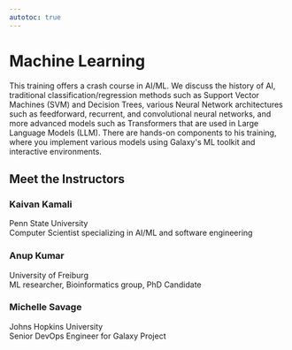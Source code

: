 ```yaml
---
autotoc: true
---
```


<slot name="/events/gcc2024/header" />
<div class="text-center">

# Machine Learning

</div>

This training offers a crash course in AI/ML. We discuss the history of AI, traditional classification/regression methods such as Support Vector Machines (SVM) and Decision Trees, various Neural Network architectures such as feedforward, recurrent, and convolutional neural networks, and more advanced models such as Transformers that are used in Large Language Models (LLM). There are hands-on components to his training, where you implement various models using Galaxy's ML toolkit and interactive environments.

## Meet the Instructors

### Kaivan Kamali
Penn State University <br>
Computer Scientist specializing in AI/ML and software engineering

### Anup Kumar
University of Freiburg <br>
ML researcher, Bioinformatics group, PhD Candidate


### Michelle Savage
Johns Hopkins University <br>
Senior DevOps Engineer for Galaxy Project
